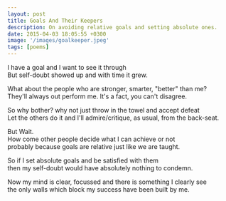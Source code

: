 ```yaml
---
layout: post
title: Goals And Their Keepers
description: On avoiding relative goals and setting absolute ones.
date: 2015-04-03 18:05:55 +0300
image: '/images/goalkeeper.jpeg'
tags: [poems]
---
```


I have a goal and I want to see it through  
But self-doubt showed up and with time it grew.  

What about the people who are stronger, smarter, "better" than me?  
They'll always out perform me. It's a fact, you can't disagree.  

So why bother? why not just throw in the towel and accept defeat  
Let the others do it and I'll admire/critique, as usual, from the back-seat.  

But Wait.  
How come other people decide what I can achieve or not  
probably because goals are relative just like we are taught.  

So if I set absolute goals and be satisfied with them  
then my self-doubt would have absolutely nothing to condemn.  

Now my mind is clear, focussed and there is something I clearly see  
the only walls which block my success have been built by me.  
